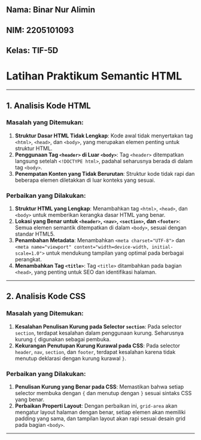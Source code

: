 ## Nama: Binar Nur Alimin
## NIM: 2205101093
## Kelas: TIF-5D

# Latihan Praktikum Semantic HTML

---

## 1. Analisis Kode HTML

### Masalah yang Ditemukan:
1. **Struktur Dasar HTML Tidak Lengkap**: Kode awal tidak menyertakan tag `<html>`, `<head>`, dan `<body>`, yang merupakan elemen penting untuk struktur HTML.
2. **Penggunaan Tag `<header>` di Luar `<body>`**: Tag `<header>` ditempatkan langsung setelah `<!DOCTYPE html>`, padahal seharusnya berada di dalam tag `<body>`.
3. **Penempatan Konten yang Tidak Berurutan**: Struktur kode tidak rapi dan beberapa elemen diletakkan di luar konteks yang sesuai.

### Perbaikan yang Dilakukan:
1. **Struktur HTML yang Lengkap**: Menambahkan tag `<html>`, `<head>`, dan `<body>` untuk memberikan kerangka dasar HTML yang benar.
2. **Lokasi yang Benar untuk `<header>`, `<nav>`, `<section>`, dan `<footer>`**: Semua elemen semantik ditempatkan di dalam `<body>`, sesuai dengan standar HTML5.
3. **Penambahan Metadata**: Menambahkan `<meta charset="UTF-8">` dan `<meta name="viewport" content="width=device-width, initial-scale=1.0">` untuk mendukung tampilan yang optimal pada berbagai perangkat.
4. **Menambahkan Tag `<title>`**: Tag `<title>` ditambahkan pada bagian `<head>`, yang penting untuk SEO dan identifikasi halaman.

---

## 2. Analisis Kode CSS

### Masalah yang Ditemukan:
1. **Kesalahan Penulisan Kurung pada Selector `section`**: Pada selector `section`, terdapat kesalahan dalam penggunaan kurung. Seharusnya kurung `{` digunakan sebagai pembuka.
2. **Kekurangan Penutupan Kurung Kurawal pada CSS**: Pada selector `header`, `nav`, `section`, dan `footer`, terdapat kesalahan karena tidak menutup deklarasi dengan kurung kurawal `}`.

### Perbaikan yang Dilakukan:
1. **Penulisan Kurung yang Benar pada CSS**: Memastikan bahwa setiap selector membuka dengan `{` dan menutup dengan `}` sesuai sintaks CSS yang benar.
2. **Perbaikan Properti Layout**: Dengan perbaikan ini, `grid-area` akan mengatur layout halaman dengan benar, setiap elemen akan memiliki padding yang sama, dan tampilan layout akan rapi sesuai desain grid pada bagian `<body>`.

---

